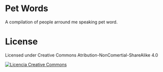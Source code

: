 # Pet Words
A compilation of people arround me speaking pet word.

# License
Licensed under Creative Commons Atribution-NonComertial-ShareAlike 4.0

[![Licencia Creative Commons](https://i.creativecommons.org/l/by-nc-sa/4.0/88x31.png)](http://creativecommons.org/licenses/by-nc-sa/4.0/)

